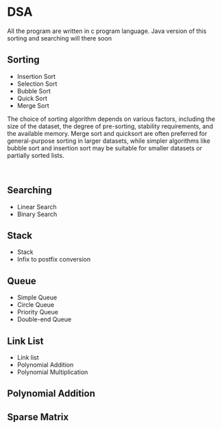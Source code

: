 # DSA

All the program are written in c program language. Java version of this sorting and searching will there soon


## Sorting 
* Insertion Sort
* Selection Sort
* Bubble Sort
* Quick Sort
* Merge Sort

<p align="center">

The choice of sorting algorithm depends on various factors, including the size of the dataset, the degree of pre-sorting, stability requirements, and the available memory. Merge sort and quicksort are often preferred for general-purpose sorting in larger datasets, while simpler algorithms like bubble sort and insertion sort may be suitable for smaller datasets or partially sorted lists.

</p>
<br>

## Searching
* Linear Search
* Binary Search

## Stack
* Stack
* Infix to postfix conversion

## Queue
* Simple Queue
* Circle Queue
* Priority Queue
* Double-end Queue

## Link List
* Link list
* Polynomial Addition
* Polynomial Multiplication

## Polynomial Addition

## Sparse Matrix

